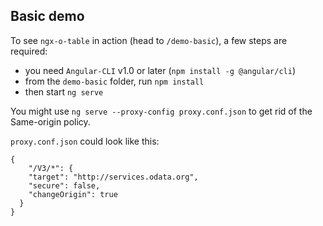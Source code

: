 ## Basic demo

To see `ngx-o-table` in action (head to `/demo-basic`), a few steps are required:

- you need `Angular-CLI` v1.0 or later (`npm install -g @angular/cli`)
- from the `demo-basic` folder, run `npm install` 
- then start `ng serve` 

You might use `ng serve --proxy-config proxy.conf.json` to get rid of the Same-origin policy.

`proxy.conf.json` could look like this:
```
{
    "/V3/*": {
    "target": "http://services.odata.org",
    "secure": false,
    "changeOrigin": true
  }
}